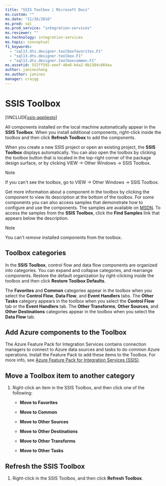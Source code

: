 ```yaml
---
title: "SSIS Toolbox | Microsoft Docs"
ms.custom: ""
ms.date: "11/16/2016"
ms.prod: sql
ms.prod_service: "integration-services"
ms.reviewer: ""
ms.technology: integration-services
ms.topic: conceptual
f1_keywords: 
  - "sql13.dts.designer.toolboxfavorites.F1"
  - "sql13.dts.designer.toolbox.F1"
  - "sql13.dts.designer.toolboxcommon.F1"
ms.assetid: 552ff592-eeef-46e8-b4a2-9b2384c869aa
author: janinezhang
ms.author: janinez
manager: craigg
---
```

# SSIS Toolbox

[!INCLUDE[ssis-appliesto](../../includes/ssis-appliesto-ssvrpluslinux-asdb-asdw-xxx.md)]


  All components installed on the local machine automatically appear in the **SSIS Toolbox**. When you install additional components, right-click inside the toolbox and then click **Refresh Toolbox** to add the components.  
 
 When you create a new SSIS project or open an existing project, the **SSIS Toolbox** displays automatically. You can also open the toolbox by clicking the toolbox button that is located in the top-right corner of the package design surface, or by clicking VIEW -> Other Windows -> SSIS Toolbox.
 
 > [!NOTE]
> If you can't see the toolbox, go to VIEW -> Other Windows -> SSIS Toolbox.
 
Get more information about a component in the toolbox by clicking the component to view its description at the bottom of the toolbox. For some components you can also access samples that demonstrate how to configure and use the components. The samples are available on [MSDN](https://go.microsoft.com/fwlink/?LinkId=259189). To access the samples from the **SSIS Toolbox**, click the **Find Samples** link that appears below the description.  
  
> [!NOTE]
> You can't *remove* installed components from the toolbox.  

## Toolbox categories
 In the **SSIS Toolbox**, control flow and data flow components are organized into categories.  You can expand and collapse categories, and rearrange components.  Restore the default organization by right-clicking inside the toolbox and then click **Restore Toolbox Defaults**.  
  
 The **Favorites** and **Common** categories appear in the toolbox when you select the **Control Flow**, **Data Flow**, and **Event Handlers** tabs. The **Other Tasks** category appears in the toolbox when you select the **Control Flow** tab or the **Event Handlers** tab. The **Other Transforms**, **Other Sources**, and **Other Destinations** categories appear in the toolbox when you select the **Data Flow** tab.  

 ## Add Azure components to the Toolbox  
 The Azure Feature Pack for Integration Services contains connection managers to connect to Azure data sources and tasks to do common Azure operations. Install the Feature Pack to add these items to the Toolbox. For more info, see [Azure Feature Pack for Integration Services &#40;SSIS&#41;](../integration-services/azure-feature-pack-for-integration-services-ssis.md).  

## Move a Toolbox item to another category  
  
1.  Right-click an item in the SSIS Toolbox, and then click one of the following:  
  
    -   **Move to Favorites**  
  
    -   **Move to Common**  
  
    -   **Move to Other Sources**  
  
    -   **Move to Other Destinations**  
  
    -   **Move to Other Transforms**  
  
    -   **Move to Other Tasks**  
  
## Refresh the SSIS Toolbox  
  
1.  Right-click in the SSIS Toolbox, and then click **Refresh Toolbox**.  

